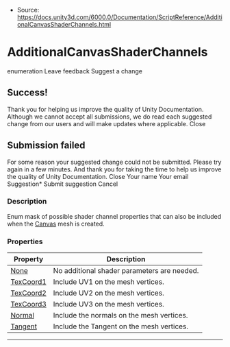* Source: https://docs.unity3d.com/6000.0/Documentation/ScriptReference/AdditionalCanvasShaderChannels.html

# AdditionalCanvasShaderChannels
enumeration
Leave feedback
Suggest a change
## Success!
Thank you for helping us improve the quality of Unity Documentation. Although we cannot accept all submissions, we do read each suggested change from our users and will make updates where applicable.
Close
## Submission failed
For some reason your suggested change could not be submitted. Please <a>try again</a> in a few minutes. And thank you for taking the time to help us improve the quality of Unity Documentation.
Close
Your name Your email Suggestion* Submit suggestion
Cancel
### Description
Enum mask of possible shader channel properties that can also be included when the [Canvas](https://docs.unity3d.com/6000.0/Documentation/ScriptReference/Canvas.html) mesh is created.
### Properties
Property | Description  
---|---  
[None](https://docs.unity3d.com/6000.0/Documentation/ScriptReference/AdditionalCanvasShaderChannels.None.html) | No additional shader parameters are needed.  
[TexCoord1](https://docs.unity3d.com/6000.0/Documentation/ScriptReference/AdditionalCanvasShaderChannels.TexCoord1.html) | Include UV1 on the mesh vertices.  
[TexCoord2](https://docs.unity3d.com/6000.0/Documentation/ScriptReference/AdditionalCanvasShaderChannels.TexCoord2.html) | Include UV2 on the mesh vertices.  
[TexCoord3](https://docs.unity3d.com/6000.0/Documentation/ScriptReference/AdditionalCanvasShaderChannels.TexCoord3.html) | Include UV3 on the mesh vertices.  
[Normal](https://docs.unity3d.com/6000.0/Documentation/ScriptReference/AdditionalCanvasShaderChannels.Normal.html) | Include the normals on the mesh vertices.  
[Tangent](https://docs.unity3d.com/6000.0/Documentation/ScriptReference/AdditionalCanvasShaderChannels.Tangent.html) | Include the Tangent on the mesh vertices.  
* * *
